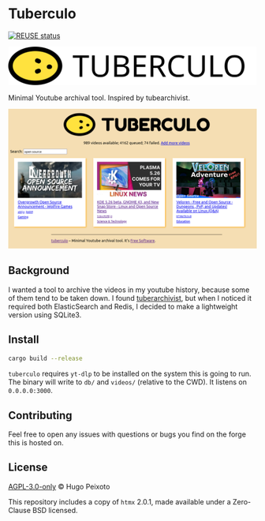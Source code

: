# Tuberculo

[![REUSE status](https://api.reuse.software/badge/github.com/hugopeixoto/tuberculo)](https://api.reuse.software/info/github.com/hugopeixoto/tuberculo)

![Tuberculo](./assets/tuberculo.svg)

 Minimal Youtube archival tool. Inspired by tubearchivist.


![Screenshot showing tuberculo search page](./assets/screenshot.png)

## Background

I wanted a tool to archive the videos in my youtube history, because some of
them tend to be taken down. I found [tuberarchivist](https://www.tubearchivist.com/),
but when I noticed it required both ElasticSearch and Redis, I decided to make
a lightweight version using SQLite3.


## Install

```sh
cargo build --release
```

`tuberculo` requires `yt-dlp` to be installed on the system this is going to run. The binary
will write to `db/` and `videos/` (relative to the CWD). It listens on `0.0.0.0:3000`.


## Contributing

Feel free to open any issues with questions or bugs you find on the forge this is hosted on.


## License

[AGPL-3.0-only](./LICENSES/AGPL-3.0-only) © Hugo Peixoto

This repository includes a copy of `htmx` 2.0.1, made available under a Zero-Clause BSD licensed.
